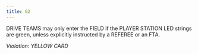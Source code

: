 ```yaml
---
title: G2
---
```


DRIVE TEAMS may only enter the FIELD if the PLAYER STATION LED strings are green, unless explicitly instructed by a REFEREE or an FTA.

_Violation: YELLOW CARD_
